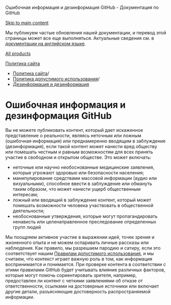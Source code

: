 Ошибочная информация и дезинформация GitHub - Документация по GitHub

[Skip to main content](#main-content)

Мы публикуем частые обновления нашей документации, и перевод этой страницы может все еще выполняться. Актуальные сведения см. в [документации на английском языке](/en).

[All products](/ru)

[Политика сайта](/ru/site-policy)

* [Политика сайта](/ru/site-policy)/
* [Политика допустимого использования](/ru/site-policy/acceptable-use-policies)/
* [Дезинформация и дезинформация](/ru/site-policy/acceptable-use-policies/github-misinformation-and-disinformation)

Ошибочная информация и дезинформация GitHub
==========

Вы не можете публиковать контент, который дает искаженное представление о реальности, являясь неточным или ложным (ошибочная информация) или преднамеренно вводящим в заблуждение (дезинформация), если такой контент может нанести вред обществу или помешать честным и равным возможностям для всех принять участие в свободном и открытом обществе. Это может включать:

* неточные или научно необоснованные медицинские заявления, которые угрожают здоровью или безопасности населения;
* манипулирование средствами массовой информации (аудио или визуальными), способное ввести в заблуждение или обмануть таким образом, что может нанести ущерб общественным интересам;
* ложный или вводящий в заблуждение контент, который может помешать возможности человека участвовать в общественной деятельности;
* необоснованные утверждения, которые могут пропагандировать ненависть или целенаправленное преследование определенных групп людей

Мы поощряем активное участие в выражении идей, точек зрения и жизненного опыта и не можем оспаривать личные рассказы или наблюдения. Как правило, мы разрешаем пародию и сатиру, если это соответствует нашим [Правилам допустимого использования](/ru/site-policy/acceptable-use-policies/github-acceptable-use-policies), и мы считаем, что контекст играет важную роль в том, как информация воспринимается и понимается. При проверке контента в соответствии с этими правилами GitHub будет учитывать влияние различных факторов, которые могут помочь сориентировать зрителя, например, предоставлен ли контент с четкими заявлениями об отказе от ответственности, ссылками на достоверные источники или включает другие детали, разъясняющие достоверность распространяемой информации.
